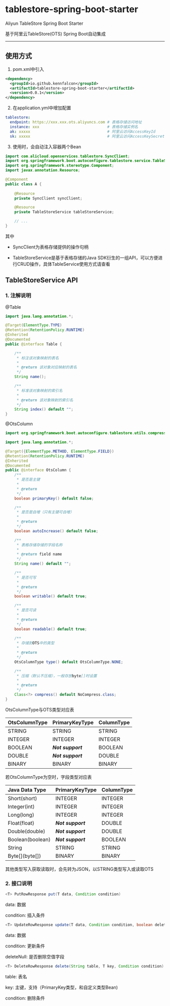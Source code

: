 # tablestore-spring-boot-starter
Aliyun TableStore Spring Boot Starter

基于阿里云TableStore(OTS) Spring Boot自动集成

----------

使用方式
----------

1. pom.xml中引入
```xml
<dependency>
  <groupId>io.github.kennfalcon</groupId>
  <artifactId>tablestore-spring-boot-starter</artifactId>
  <version>0.0.1</version>
</dependency>
```

2. 在application.yml中增加配置
```yaml
tablestore:
  endpoint: https://xxx.xxx.ots.aliyuncs.com # 表格存储访问地址
  instance: xxx                              # 表格存储实例名
  ak: xxxxx                                  # 阿里云访问AccessKeyId
  sk: xxxxx                                  # 阿里云访问AccessKeySecret
```

3. 使用时，会自动注入容器两个Bean

```java
import com.alicloud.openservices.tablestore.SyncClient;
import org.springframework.boot.autoconfigure.tablestore.service.TableStoreService;
import org.springframework.stereotype.Component;
import javax.annotation.Resource;

@Component
public class A {
    
    @Resource
    private SyncClient syncClient;

    @Resource
    private TableStoreService tableStoreService;

    // ...
}
```

其中

- SyncClient为表格存储提供的操作句柄

- TableStoreService是基于表格存储的Java SDK衍生的一组API，可以方便进行CRUD操作，具体TableService使用方式请查看

TableStoreService API
----------

### 1. 注解说明

@Table
```java
import java.lang.annotation.*;

@Target(ElementType.TYPE)
@Retention(RetentionPolicy.RUNTIME)
@Inherited
@Documented
public @interface Table {

    /**
     * 标注该对象映射的表名
     *
     * @return 该对象对应映射的表名
     */
    String name();

    /**
     * 标准该对象映射的索引名
     *
     * @return 该对象映射的索引名
     */
    String index() default "";
}

```

@OtsColumn
```java
import org.springframework.boot.autoconfigure.tablestore.utils.compress.NoCompress;

import java.lang.annotation.*;

@Target({ElementType.METHOD, ElementType.FIELD})
@Retention(RetentionPolicy.RUNTIME)
@Inherited
@Documented
public @interface OtsColumn {
    /**
     * 是否是主键
     *
     * @return
     */
    boolean primaryKey() default false;

    /**
     * 是否是自增（只有主键可自增）
     *
     * @return
     */
    boolean autoIncrease() default false;

    /**
     * 表格存储存储的字段名称
     *
     * @return field name
     */
    String name() default "";

    /**
     * 是否可写
     *
     * @return
     */
    boolean writable() default true;

    /**
     * 是否可读
     *
     * @return
     */
    boolean readable() default true;
    
    /**
     * 存储到OTS中的类型
     *
     * @return
     */
    OtsColumnType type() default OtsColumnType.NONE;

    /**
     * 压缩（默认不压缩），一般存放byte[]时设置
     *
     * @return
     */
    Class<?> compress() default NoCompress.class;
}
```

OtsColumnType与OTS类型对应表

| OtsColumnType  | PrimaryKeyType    | ColumnType  |
| :------------- | :---------------- | :---------- |
| STRING         | STRING            | STRING      |
| INTEGER        | INTEGER           | INTEGER     |
| BOOLEAN        | _**Not support**_ | BOOLEAN     |
| DOUBLE         | _**Not support**_ | DOUBLE      |
| BINARY         | BINARY            | BINARY      |

若OtsColumnType为空时，字段类型对应表

| Java Data Type      | PrimaryKeyType    | ColumnType  |
| :------------------ | :---------------- | :---------- |
| Short(short)        | INTEGER           | INTEGER     |
| Integer(int)        | INTEGER           | INTEGER     |
| Long(long)          | INTEGER           | INTEGER     |
| Float(float)        | _**Not support**_ | DOUBLE      |
| Double(double)      | _**Not support**_ | DOUBLE      |
| Boolean(boolean)    | _**Not support**_ | BOOLEAN     |
| String              | STRING            | STRING      |
| Byte\[\](byte\[\])  | BINARY            | BINARY      |

其他类型写入获取读取时，会先转为JSON，以STRING类型写入或读取OTS


### 2. 接口说明

```java 
<T> PutRowResponse put(T data, Condition condition)
```

data: 数据

condition: 插入条件

```java 
<T> UpdateRowResponse update(T data, Condition condition, boolean deleteNull)
```

data: 数据

condition: 更新条件

deleteNull: 是否删除空值字段

```java 
<T> DeleteRowResponse delete(String table, T key, Condition condition)
```

table: 表名

key: 主键，支持（PrimaryKey类型，和自定义类型Bean)

condition: 删除条件



